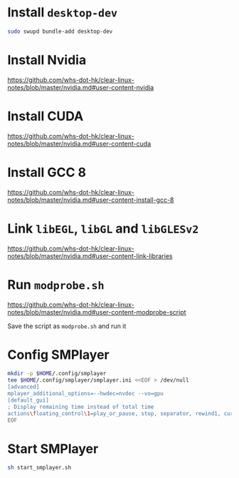 # Install `desktop-dev`
```sh
sudo swupd bundle-add desktop-dev
```

# Install Nvidia
https://github.com/whs-dot-hk/clear-linux-notes/blob/master/nvidia.md#user-content-nvidia

# Install CUDA
https://github.com/whs-dot-hk/clear-linux-notes/blob/master/nvidia.md#user-content-cuda

# Install GCC 8
https://github.com/whs-dot-hk/clear-linux-notes/blob/master/nvidia.md#user-content-install-gcc-8

# Link `libEGL`, `libGL` and `libGLESv2`
https://github.com/whs-dot-hk/clear-linux-notes/blob/master/nvidia.md#user-content-link-libraries

# Run `modprobe.sh`
https://github.com/whs-dot-hk/clear-linux-notes/blob/master/nvidia.md#user-content-modprobe-script

Save the script as `modprobe.sh` and run it

# Config SMPlayer
```sh
mkdir -p $HOME/.config/smplayer
tee $HOME/.config/smplayer/smplayer.ini <<EOF > /dev/null
[advanced]
mplayer_additional_options=--hwdec=nvdec --vo=gpu
[default_gui]
; Display remaining time instead of total time
actions\floating_control\1=play_or_pause, stop, separator, rewind1, current_timelabel_action, timeslider_action, remaining_timelabel_action, forward1, separator, fullscreen, mute, volumeslider_action
EOF
```

# Start SMPlayer
```sh
sh start_smplayer.sh
```
